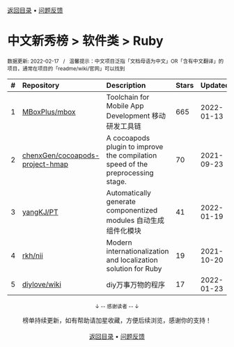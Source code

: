 <a href="https://github.com/GrowingGit/GitHub-Chinese-Top-Charts#github中文排行榜">返回目录</a> • <a href="/content/docs/feedback.md">问题反馈</a>

# 中文新秀榜 > 软件类 > Ruby
<sub>数据更新: 2022-02-17&nbsp;&nbsp;&nbsp;/&nbsp;&nbsp;&nbsp;温馨提示：中文项目泛指「文档母语为中文」OR「含有中文翻译」的项目，通常在项目的「readme/wiki/官网」可以找到</sub>

|#|Repository|Description|Stars|Updated|Created|
|:-|:-|:-|:-|:-|:-|
|1|[MBoxPlus/mbox](https://github.com/MBoxPlus/mbox)|Toolchain for Mobile App Development 移动研发工具链|665|2022-01-13|2021-06-22|
|2|[chenxGen/cocoapods-project-hmap](https://github.com/chenxGen/cocoapods-project-hmap)|A cocoapods plugin to improve the compilation speed of the preprocessing stage.|70|2021-09-23|2021-05-13|
|3|[yangKJ/PT](https://github.com/yangKJ/PT)|Automatically generate componentized modules 自动生成组件化模块|41|2022-01-19|2021-12-30|
|4|[rkh/nii](https://github.com/rkh/nii)|Modern internationalization and localization solution for Ruby|19|2021-10-20|2021-03-03|
|5|[diylove/wiki](https://github.com/diylove/wiki)|diy万事万物的程序|17|2022-01-23|2021-08-22|

<div align="center">
    <p><sub>↓ -- 感谢读者 -- ↓</sub></p>
    榜单持续更新，如有帮助请加星收藏，方便后续浏览，感谢你的支持！
</div>

<br/>

<div align="center"><a href="https://github.com/GrowingGit/GitHub-Chinese-Top-Charts#github中文排行榜">返回目录</a> • <a href="/content/docs/feedback.md">问题反馈</a></div>
